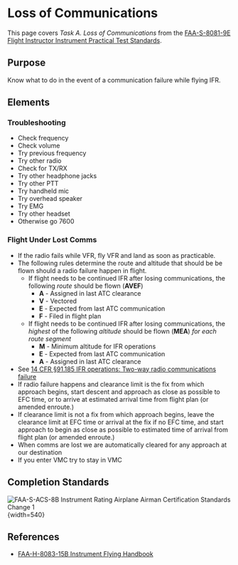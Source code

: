 # Loss of Communications

This page covers *Task A. Loss of Communications* from the [FAA-S-8081-9E Flight Instructor Instrument Practical Test Standards](https://www.faa.gov/training_testing/testing/acs/cfi_instrument_pts_9.pdf).

## Purpose

Know what to do in the event of a communication failure while flying IFR.

## Elements

### Troubleshooting

* Check frequency
* Check volume
* Try previous frequency
* Try other radio
* Check for TX/RX
* Try other headphone jacks
* Try other PTT
* Try handheld mic
* Try overhead speaker
* Try EMG
* Try other headset
* Otherwise go 7600

### Flight Under Lost Comms

* If the radio fails while VFR, fly VFR and land as soon as practicable.
* The following rules determine the route and altitude that should be be flown should a radio failure happen in flight.
  * If flight needs to be continued IFR after losing communications, the following *route* should be flown (**AVEF**)
    * **A** - Assigned in last ATC clearance
    * **V** - Vectored
    * **E** - Expected from last ATC communication
    * **F** - Filed in flight plan
  * If flight needs to be continued IFR after losing communications, the *highest* of the following *altitude* should be flown (**MEA**) *for each route segment*
    * **M** - Minimum altitude for IFR operations
    * **E** - Expected from last ATC communication
    * **A** - Assigned in last ATC clearance
* See [14 CFR &sect;91.185 IFR operations: Two-way radio communications failure](https://www.ecfr.gov/current/title-14/chapter-I/subchapter-F/part-91/subpart-B/subject-group-ECFRef6e8c57f580cfd/section-91.185)
* If radio failure happens and clearance limit is the fix from which approach begins, start descent and approach as close as possible to EFC time, or to arrive at estimated arrival time from flight plan (or amended enroute.)
* If clearance limit is not a fix from which approach begins, leave the clearance limit at EFC time or arrival at the fix if no EFC time, and start approach to begin as close as possible to estimated time of arrival from flight plan (or amended enroute.)
* When comms are lost we are automatically cleared for any approach at our destination
* If you enter VMC try to stay in VMC

## Completion Standards

![[FAA-S-ACS-8B Instrument Rating Airplane Airman Certification Standards Change 1](https://www.faa.gov/sites/faa.gov/files/training_testing/testing/acs/instrument_rating_acs_change_1.pdf)](/img/instrument-acs/instrument-acs-vii-a-lost-communications.png){width=540}

## References

* [FAA-H-8083-15B Instrument Flying Handbook](https://www.faa.gov/sites/faa.gov/files/regulations_policies/handbooks_manuals/aviation/FAA-H-8083-15B.pdf)
